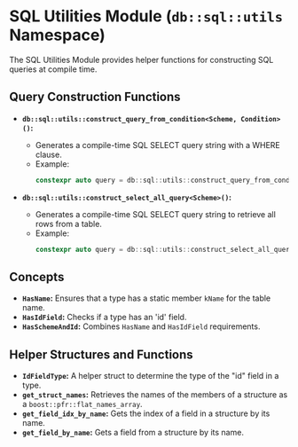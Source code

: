# SQL Utilities Module (`db::sql::utils` Namespace)

The SQL Utilities Module provides helper functions for constructing SQL queries at compile time.

## Query Construction Functions

- **`db::sql::utils::construct_query_from_condition<Scheme, Condition>()`:**
    - Generates a compile-time SQL SELECT query string with a WHERE clause.
    - Example:
        ```cpp
        constexpr auto query = db::sql::utils::construct_query_from_condition<User, "id = 1">();
        ```

- **`db::sql::utils::construct_select_all_query<Scheme>()`:**
    - Generates a compile-time SQL SELECT query string to retrieve all rows from a table.
    - Example:
        ```cpp
        constexpr auto query = db::sql::utils::construct_select_all_query<User>();
        ```

## Concepts

- **`HasName`:** Ensures that a type has a static member `kName` for the table name.
- **`HasIdField`:** Checks if a type has an 'id' field.
- **`HasSchemeAndId`:** Combines `HasName` and `HasIdField` requirements.

## Helper Structures and Functions

- **`IdFieldType`:**  A helper struct to determine the type of the "id" field in a type.
- **`get_struct_names`:**  Retrieves the names of the members of a structure as a `boost::pfr::flat_names_array`.
- **`get_field_idx_by_name`:** Gets the index of a field in a structure by its name.
- **`get_field_by_name`:** Gets a field from a structure by its name.

